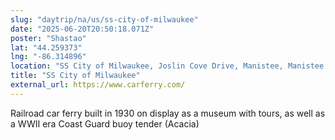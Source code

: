```yaml
---
slug: "daytrip/na/us/ss-city-of-milwaukee"
date: "2025-06-20T20:50:18.071Z"
poster: "Shastao"
lat: "44.259373"
lng: "-86.314896"
location: "SS City of Milwaukee, Joslin Cove Drive, Manistee, Manistee County, Michigan, 49626, United States"
title: "SS City of Milwaukee"
external_url: https://www.carferry.com/
---
```

Railroad car ferry built in 1930 on display as a museum with tours, as well as a WWII era Coast Guard buoy tender (Acacia)